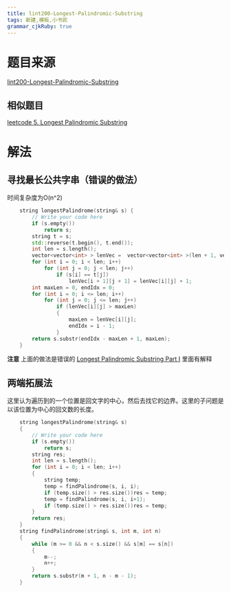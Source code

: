 ```yaml
---
title: lint200-Longest-Palindromic-Substring
tags: 新建,模板,小书匠
grammar_cjkRuby: true
---
```


# 题目来源 
[lint200-Longest-Palindromic-Substring](http://www.lintcode.com/en/problem/longest-palindromic-substring/)
## 相似题目

[leetcode 5. Longest Palindromic Substring](https://leetcode.com/problems/longest-palindromic-substring/)
# 解法 

## 寻找最长公共字串（错误的做法） 

时间复杂度为O(n^2)
```cpp
    string longestPalindrome(string& s) {
        // Write your code here
        if (s.empty())
            return s;
        string t = s;
        std::reverse(t.begin(), t.end());
        int len = s.length();
        vector<vector<int> > lenVec =  vector<vector<int> >(len + 1, vector<int>(len + 1, 0));
        for (int i = 0; i < len; i++)
            for (int j = 0; j < len; j++)
                if (s[i] == t[j])
                    lenVec[i + 1][j + 1] = lenVec[i][j] + 1;
        int maxLen = 0, endIdx = 0;
        for (int i = 0; i <= len; i++)
            for (int j = 0; j <= len; j++)
                if (lenVec[i][j] > maxLen)
                {
                    maxLen = lenVec[i][j];
                    endIdx = i - 1;
                }    
        return s.substr(endIdx - maxLen + 1, maxLen);                    
    }
```
**注意** 上面的做法是错误的 
[Longest Palindromic Substring Part I](http://articles.leetcode.com/longest-palindromic-substring-part-i)
里面有解释

## 两端拓展法
这里认为遍历到的一个位置是回文字的中心，然后去找它的边界。这里的子问题是以该位置为中心的回文数的长度。
```cpp
    string longestPalindrome(string& s) 
    {
        // Write your code here
        if (s.empty())
            return s;
        string res;
        int len = s.length();
        for (int i = 0; i < len; i++)
        {
            string temp;
            temp = findPalindrome(s, i, i);
            if (temp.size() > res.size())res = temp;
            temp = findPalindrome(s, i, i+1);
            if (temp.size() > res.size())res = temp;
        }
        return res;
    }
    string findPalindrome(string& s, int m, int n)
    {
        while (m >= 0 && n < s.size() && s[m] == s[n])
        {
            m--;
            n++;
        }
        return s.substr(m + 1, n - m - 1);
    }
```





